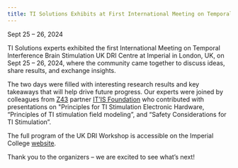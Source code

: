 ```yaml
---
title: TI Solutions Exhibits at First International Meeting on Temporal Interference Brain Stimulation
---
```


Sept 25 – 26, 2024

TI Solutions experts exhibited the first International Meeting on Temporal Interference Brain Stimulation UK DRI Centre at Imperial in London, UK, on Sept 25 – 26, 2024, where the community came together to discuss ideas, share results, and exchange insights.

The two days were filled with interesting research results and key takeaways that will help drive future progress. Our experts were joined by colleagues from [Z43](https://z43.swiss) partner [IT’IS Foundation](https://itis.swiss) who contributed with presentations on "Principles for TI Stimulation Electronic Hardware, “Principles of TI stimulation field modeling”, and “Safety Considerations for TI Stimulation”.

The full program of the UK DRI Workshop is accessible on the Imperial College [website](https://www.imperial.ac.uk/dementia-research-institute/events/international-meeting-on-temporal-interference-brain-stimulation/).

Thank you to the organizers – we are excited to see what’s next!
